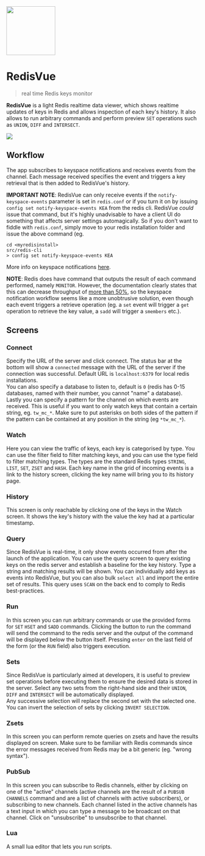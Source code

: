 <img src="https://github.com/techfort/redisvue/blob/master/src/renderer/assets/icon-redis.svg" width="128" />

# RedisVue

> real time Redis keys monitor

**RedisVue** is a light Redis realtime data viewer, which shows realtime updates of keys in Redis and allows inspection of  each key's history. It also allows to run arbitrary commands and perform preview `SET` operations such as `UNION`, `DIFF` and `INTERSECT`.

<img src="https://github.com/techfort/redisvue/blob/master/screenshot.png?raw=true" />

## Workflow

The app subscribes to keyspace notifications and receives events from the channel. Each message received specifies the event and triggers a key retrieval that is then added to RedisVue's history.

**IMPORTANT NOTE**: RedisVue can only receive events if the `notify-keyspace-events` parameter is set in `redis.conf` or if you turn it on by issuing `config set notify-keyspace-events KEA` from the redis cli. RedisVue *could* issue that command, but it's highly unadvisable to have a client UI do something that affects server settings automagically. So if you don't want to fiddle with `redis.conf`, simply move to your redis installation folder and issue the above command (eg.
```
cd <myredisinstall>
src/redis-cli
> config set notify-keyspace-events KEA
```
More info on keyspace notifications [here](https://redis.io/topics/notifications).

**NOTE**: Redis does have command that outputs the result of each command performed, namely `MONITOR`. However, the documentation clearly states that this can decrease throughput of [more than 50%](https://redis.io/commands/monitor), so the keyspace notification workflow seems like a more unobtrusive solution, even though each event triggers a retrieve operation (eg. a `set` event will trigger a `get` operation to retrieve the key value, a `sadd` will trigger a `smembers` etc.).

## Screens

### Connect

Specify the URL of the server and click connect. The status bar at the bottom will show a `connected` message with the URL of the server if the connection was successful. Default URL is `localhost:6379` for local redis installations.  
You can also specify a database to listen to, default is `0` (redis has 0-15 databases, named with their number, you cannot "name" a database).
Lastly you can specify a pattern for the channel on which events are received. This is useful if you want to only watch keys that contain a certain string, eg. `tw_mc_*`. Make sure to put asterisks on both sides of the pattern if the pattern can be contained at any position in the string (eg `*tw_mc_*`).

### Watch

Here you can view the traffic of keys, each key is categorised by type. You can use the filter field to filter matching keys, and you can use the type field to filter matching types. The types are the standard Redis types `STRING`, `LIST`, `SET`, `ZSET` and `HASH`.
Each key name in the grid of incoming events is a link to the history screen, clicking the key name will bring you to its history page.

### History

This screen is only reachable by clicking one of the keys in the Watch screen. It shows the key's history with the value the key had at a particular timestamp.

### Query

Since RedisVue is real-time, it only show events occurred from after the launch of the application. You can use the query screen to query existing keys on the redis server and establish a baseline for the key history. Type a string and matching results will be shown. You can individually add keys as events into RedisVue, but you can also bulk `select all` and import the entire set of results. This query uses `SCAN` on the back end to comply to Redis best-practices.

### Run

In this screen you can run arbitrary commands or use the provided forms for `SET` `HSET` and `SADD` commands. Clicking the button to run the command will send the command to the redis server and the output of the command will be displayed below the button itself. Pressing `enter` on the last field of the form (or the `RUN` field) also triggers execution.

### Sets

Since RedisVue is particularly aimed at developers, it is useful to preview set operations before executing them to ensure the desired data is stored in the server. Select any two sets from the right-hand side and their `UNION`, `DIFF` and `INTERSECT` will be automatically displayed.  
Any successive selection will replace the second set with the selected one. You can invert the selection of sets by clicking `INVERT SELECTION`.

### Zsets

In this screen you can perform remote queries on zsets and have the results displayed on screen. Make sure to be familiar with Redis commands since the error messages received from Redis may be a bit generic (eg. "wrong syntax").

### PubSub

In this screen you can subscribe to Redis channels, either by clicking on one of the "active" channels (active channels are the result of a `PUBSUB CHANNELS` command and are a list of channels with active subscribers), or subscribing to new channels. Each channel listed in the active channels has a text input in which you can type a message to be broadcast on that channel. Click on "unsubscribe" to unsubscribe to that channel.

### Lua

A small lua editor that lets you run scripts. 
